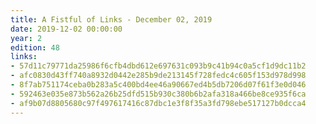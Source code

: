 ```yaml
---
title: A Fistful of Links - December 02, 2019
date: 2019-12-02 00:00:00
year: 2
edition: 48
links:
- 57d11c79771da25986f6cfb4dbd612e697631c093b9c41b94c0a5cf1d9dc11b2
- afc0830d43ff740a8932d0442e285b9de213145f728fedc4c605f153d978d998
- 8f7ab751174ceba0b283a5c400bd4ee46a90667ed4b5db7206d07f61f3e0d046
- 592463e035e873b562a26b25dfd515b930c380b6b2afa318a466be8ce935f6ca
- af9b07d8805680c97f497617416c87dbc1e3f8f35a3fd798ebe517127b0dcca4
---
```

